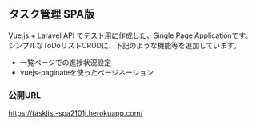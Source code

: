 ## タスク管理 SPA版

Vue.js + Laravel API でテスト用に作成した、Single Page Applicationです。<br/>
シンプルなToDoリストCRUDに、下記のような機能等を追加しています。

- 一覧ページでの進捗状況設定
- vuejs-paginateを使ったページネーション

### 公開URL
https://tasklist-spa2101j.herokuapp.com/
